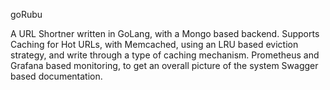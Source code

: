 goRubu

A URL Shortner written in GoLang, with a Mongo based backend.
Supports Caching for Hot URLs, with Memcached, using an LRU based eviction strategy, and write through a type of caching mechanism.
Prometheus and Grafana based monitoring, to get an overall picture of the system
Swagger based documentation.

